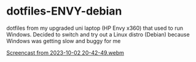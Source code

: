 # dotfiles-ENVY-debian
dotfiles from my upgraded uni laptop (HP Envy x360) that used to run Windows. Decided to switch and try out a Linux distro (Debian) because Windows was getting slow and buggy for me

[Screencast from 2023-10-02 20-42-49.webm](https://github.com/IanLulu/dotfiles-ENVY-debian/assets/57576472/4a9131af-478e-4afe-947b-253969c8f3ab)

